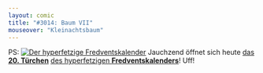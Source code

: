 ```yaml
---
layout: comic
title: "#3014: Baum VII"
mouseover: "Kleinachtsbaum"
---
```


PS:
<a href="http://www.fonflatter.de/der-fetzige-fredventskalender-2013"><img title="Der hyperfetzige Fredventskalender" src="http://www.fonflatter.de/adv12/fredventskalender_banner.png"></a>
Jauchzend öffnet sich heute <a href="http://www.fonflatter.de/2013/12/20/das-20-tuerchen" title="Das 20. Türchen">das <strong>20. Türchen</strong></a> <a href="http://www.fonflatter.de/der-fetzige-fredventskalender-2013" title="Der hyperfetzige Fredventskalender 2013">des hyperfetzigen <strong>Fredventskalenders</strong></a>!
Uff!

